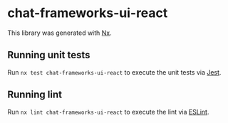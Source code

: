 # chat-frameworks-ui-react

This library was generated with [Nx](https://nx.dev).

## Running unit tests

Run `nx test chat-frameworks-ui-react` to execute the unit tests via [Jest](https://jestjs.io).

## Running lint

Run `nx lint chat-frameworks-ui-react` to execute the lint via [ESLint](https://eslint.org/).
